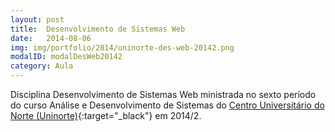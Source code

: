 ```yaml
---
layout: post
title:  Desenvolvimento de Sistemas Web
date:   2014-08-06
img: img/portfolio/2014/uninorte-des-web-20142.png
modalID: modalDesWeb20142
category: Aula
---
```


Disciplina Desenvolvimento de Sistemas Web ministrada no sexto período do curso Análise e Desenvolvimento de Sistemas do [Centro Universitário do Norte (Uninorte)][uninorte]{:target="_black"} em 2014/2.


[uninorte]: http://uninorte.com.br/
